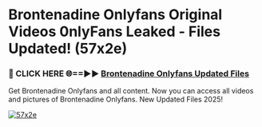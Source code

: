 # Brontenadine Onlyfans Original Videos 0nlyFans Leaked - Files Updated! (57x2e)

<h3>🔴 CLICK HERE 🌐==►► <a href="https://tinyurl.com/4seja8ks" rel="nofollow">Brontenadine Onlyfans Updated Files</a></h3>

Get Brontenadine Onlyfans and all content. Now you can access all videos and pictures of Brontenadine Onlyfans. New Updated Files 2025!

[![57x2e](https://i.imgur.com/EWjZXRe.gif)](https://tinyurl.com/4seja8ks)
